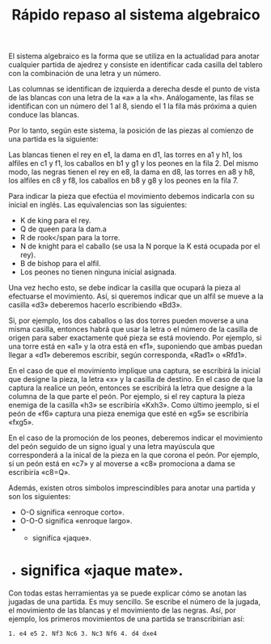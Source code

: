 ﻿---
title: Rápido repaso al sistema algebraico
---

El sistema algebraico es la forma que se utiliza en la actualidad para anotar cualquier partida de ajedrez y consiste en identificar cada casilla del tablero con la combinación de una letra y un número.

Las columnas se identifican de izquierda a derecha desde el punto de vista de las blancas con una letra de la «a» a la «h». Análogamente, las filas se identifican con un número del 1 al 8, siendo el 1 la fila más próxima a quien conduce las blancas.

Por lo tanto, según este sistema, la posición de las piezas al comienzo de una partida es la siguiente:

Las blancas tienen el rey en e1, la dama en d1, las torres en a1 y h1, los alfiles en c1 y f1, los caballos en b1 y g1 y los peones en la fila 2. Del mismo modo, las negras tienen el rey en e8, la dama en d8, las torres en a8 y h8, los alfiles en c8 y f8, los caballos en b8 y g8 y los peones en la fila 7.

Para indicar la pieza que efectúa el movimiento debemos indicarla con su inicial en inglés. Las equivalencias son las siguientes:

- K de <span lang="en">king</span> para el rey.
- Q de <span lang="en">queen</span> para la dam.a
- R de <span lang="en">rook</span para la torre.
- N de <span lang="en">knight</span> para el caballo (se usa la N porque la K está ocupada por el rey).
- B de <span lang="en">bishop</span> para el alfil.
- Los peones no tienen ninguna inicial asignada.

Una vez hecho esto, se debe indicar la casilla que ocupará la pieza al efectuarse el movimiento. Así, si queremos indicar que un alfil se mueve a la casilla «d3» deberemos hacerlo escribiendo «Bd3».

Si, por ejemplo, los dos caballos o las dos torres pueden moverse a una misma casilla, entonces habrá que usar la letra o el número de la casilla de origen para saber exactamente qué pieza se está moviendo. Por ejemplo, si una torre está en «a1» y la otra está en «f1», suponiendo que ambas puedan llegar a «d1» deberemos escribir, según corresponda, «Rad1» o «Rfd1».

En el caso de que el movimiento implique una captura, se escribirá la inicial que designe la pieza, la letra «x» y la casilla de destino. En el caso de que la captura la realice un peón, entonces se escribirá la letra que designe a la columna de la que parte el peón. Por ejemplo, si el rey captura la pieza enemiga de la casilla «h3» se escribiría «Kxh3». Como último jeemplo, si el peón de «f6» captura una pieza enemiga que esté en «g5» se escribiría «fxg5».

En el caso de la promoción de los peones, deberemos indicar el movimiento del peón seguido de un signo igual y una letra mayúscula que corresponderá a la inical de la pieza en la que corona el peón. Por ejemplo, si un peón está en «c7» y al moverse a «c8» promociona a dama se escribiría «c8=Q».

Además, existen otros símbolos imprescindibles para anotar una partida y son los siguientes:

- O-O significa «enroque corto».
- O-O-O significa «enroque largo».
- + significa «jaque».
- # significa «jaque mate».


Con todas estas herramientas ya se puede explicar cómo se anotan las jugadas de una partida. Es muy sencillo. Se escribe el número de la jugada, el movimiento de las blancas y el movimiento de las negras. Así, por ejemplo, los primeros movimientos de una partida se transcribirían así:

```
1. e4 e5 2. Nf3 Nc6 3. Nc3 Nf6 4. d4 dxe4
```